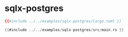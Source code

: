 # sqlx-postgres

```toml
{{#include ../../examples/sqlx-postgres/Cargo.toml }}
```

```rust
{{#include ../../examples/sqlx-postgres/src/main.rs }}
```


